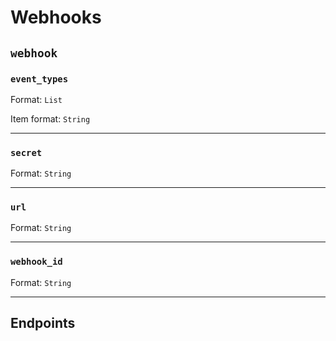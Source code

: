 # Webhooks

## `webhook`

### `event_types`

Format: `List`

Item format: `String`

---

### `secret`

Format: `String`

---

### `url`

Format: `String`

---

### `webhook_id`

Format: `String`

---

## Endpoints

